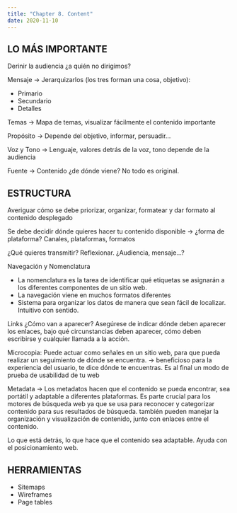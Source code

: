 ```yaml
---
title: "Chapter 8. Content"
date: 2020-11-10
---
```


## LO MÁS IMPORTANTE 

Derinir la audiencia ¿a quién no dirigimos?

Mensaje →  Jerarquizarlos (los tres forman una cosa, objetivo):  
* Primario 
* Secundario 
* Detalles 


Temas →  Mapa de temas, visualizar fácilmente el contenido importante

Propósito →  Depende del objetivo, informar, persuadir…

Voz y Tono → Lenguaje, valores detrás de la voz, tono depende de la audiencia

Fuente →  Contenido ¿de dónde viene? No todo es original.
 
## ESTRUCTURA 
Averiguar cómo se debe priorizar, organizar, formatear y dar formato al contenido
desplegado

Se debe decidir dónde quieres hacer tu contenido disponible →  ¿forma de plataforma? Canales, plataformas, formatos

¿Qué quieres transmitir? Reflexionar. ¿Audiencia, mensaje…?

Navegación y Nomenclatura 
* La nomenclatura es la tarea de identificar qué etiquetas se asignarán a los diferentes componentes de un sitio web.
* La navegación viene en muchos formatos diferentes
* Sistema para organizar los datos de manera que sean fácil de localizar. Intuitivo con sentido.

Links ¿Cómo van a aparecer?  Asegúrese de indicar dónde deben aparecer los enlaces, bajo qué circunstancias deben aparecer, cómo deben escribirse y cualquier llamada a la acción.

Microcopia: Puede actuar como señales en un sitio web, para que pueda realizar un seguimiento de dónde se encuentra. →  beneficioso para la experiencia del usuario, te dice dónde te encuentras. Es al final un modo de prueba de usabilidad de tu web

Metadata →  Los metadatos hacen que el contenido se pueda encontrar, sea portátil y adaptable a diferentes plataformas. Es parte crucial para los motores de búsqueda web ya que se usa para reconocer y categorizar contenido para sus resultados de búsqueda. también pueden manejar la organización y visualización de contenido, junto con enlaces entre el contenido. 

Lo que está detrás, lo que hace que el contenido sea adaptable. Ayuda con el posicionamiento web.
 
## HERRAMIENTAS 

* Sitemaps
* Wireframes
* Page tables
